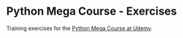 # Python Mega Course - Exercises
Training exercises for the [Python Mega Course at Udemy](https://www.udemy.com/course/the-python-mega-course/).
